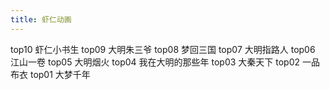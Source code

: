 ```yaml
---
title: 虾仁动画
---
```

top10 虾仁小书生
top09 大明朱三爷
top08 梦回三国
top07 大明指路人
top06 江山一卷
top05 大明烟火
top04 我在大明的那些年
top03 大秦天下
top02 一品布衣
top01 大梦千年